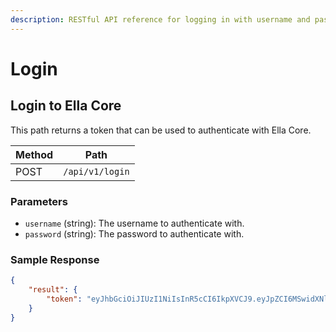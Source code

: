 ```yaml
---
description: RESTful API reference for logging in with username and password.
---
```


# Login

## Login to Ella Core

This path returns a token that can be used to authenticate with Ella Core.

| Method | Path            |
| ------ | --------------- |
| POST   | `/api/v1/login` |

### Parameters

- `username` (string): The username to authenticate with.
- `password` (string): The password to authenticate with.

### Sample Response

```json
{
    "result": {
        "token": "eyJhbGciOiJIUzI1NiIsInR5cCI6IkpXVCJ9.eyJpZCI6MSwidXNlcm5hbWUiOiJhZG1pbiIsImV4cCI6MTczNTU4NTk0MX0.0BsZVMLCzJ6mzCXlf3qfAR2k6Fk7aUsGfHV7Tj1Dqy4"
    }
}
```
